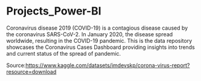 # Projects_Power-BI

Coronavirus disease 2019 (COVID-19) is a contagious disease caused by the coronavirus SARS-CoV-2. In January 2020, the disease spread worldwide, resulting in the COVID-19 pandemic. This is the data repository showcases the Coronavirus Cases Dashboard providing insights into trends and current status of the spread of pandemic.

Source:https://www.kaggle.com/datasets/imdevskp/corona-virus-report?resource=download
